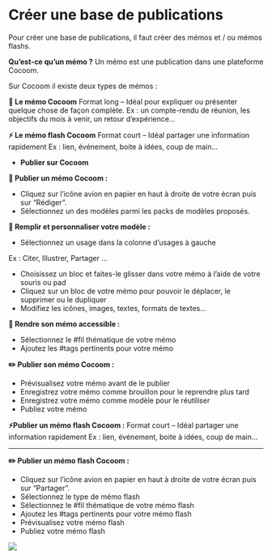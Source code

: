 # Créer une base de publications
Pour créer une base de publications, il faut créer des mémos et / ou mémos flashs.
 
**Qu’est-ce qu’un mémo ?**
Un mémo est une publication dans une plateforme Cocoom.
 
Sur Cocoom il existe deux types de mémos :
 
**📣 Le mémo Cocoom**
Format long – Idéal pour expliquer ou présenter quelque chose de façon complète.
Ex : un compte-rendu de réunion, les objectifs du mois à venir, un retour d’expérience…
 
**⚡ Le mémo flash Cocoom**
Format court – Idéal partager une information rapidement
Ex : lien, événement, boite à idées, coup de main…
 

- **Publier sur Cocoom**

 
**📣  Publier un mémo Cocoom :**

- Cliquez sur l’icône avion en papier en haut à droite de votre écran puis sur “Rédiger”.
- Sélectionnez un des modèles parmi les packs de modèles proposés.

 
 
 
**🧩 Remplir et personnaliser votre modèle :**

- Sélectionnez un usage dans la colonne d’usages à gauche

Ex : Citer, Illustrer, Partager …

- Choisissez un bloc et faites-le glisser dans votre mémo à l’aide de votre souris ou pad
- Cliquez sur un bloc de votre mémo pour pouvoir le déplacer, le supprimer ou le dupliquer
- Modifiez les icônes, images, textes, formats de textes…

 
**👀 Rendre son mémo accessible :**

- Sélectionnez le #fil thématique de votre mémo
- Ajoutez les #tags pertinents pour votre mémo

 
**✏️ Publier son mémo Cocoom :**

- Prévisualisez votre mémo avant de le publier
- Enregistrez votre mémo comme brouillon pour le reprendre plus tard
- Enregistrez votre mémo comme modèle pour le réutiliser
- Publiez votre mémo

 
 
**⚡Publier un mémo flash Cocoom :**
Format court – Idéal partager une information rapidement
Ex : lien, événement, boite à idées, coup de main…
 ****
**✏️  Publier un mémo flash Cocoom :**

- Cliquez sur l’icône avion en papier en haut à droite de votre écran puis sur “Partager”.
- Sélectionnez le type de mémo flash
- Sélectionnez le #fil thématique de votre mémo flash
- Ajoutez les #tags pertinents pour votre mémo flash
- Prévisualisez votre mémo flash
- Publiez votre mémo flash

 

![](https://i0.wp.com/cocoom.com/wp-content/uploads/2020/03/Partager.gif)


